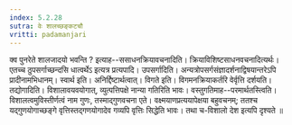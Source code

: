 ```yaml
---
index: 5.2.28
sutra: वेः शालच्छङ्कटचौ
vritti: padamanjari
---
```


 क्व पुनरेते शालजादयो भवन्ति ? इत्याह--ससाधनक्रियावचनादिति। क्रियाविशिष्टसाधनवचनादित्यर्थः। एतच्च ठुपसर्गाच्छन्दसि धात्वर्थेऽ इत्यत्र प्रत्यपादि। उपसर्गादिति। अन्यत्रोपसर्गसंज्ञादर्शनाद्विषयान्तरेऽपि प्रादीनामभिधानम्। स्वार्थ इति। अनिर्द्दिष्टार्थत्वात्। विगते इति। विगमनक्रियाकर्तरि वेर्वृत्ति दर्शयति। तद्योगादिति। विशालावयवयोगात्, व्युत्पत्तिपक्षे नान्या गतिरिति भावः। वस्तुगतिमाह--परमार्थतस्त्विति। विशालत्वमुविस्तीर्णत्वं नाम गुणः, तस्माद्गुणवचना एते। वक्ष्मयाणप्रत्ययापेक्षया बहुवचनम्; ततश्च यद्गुणयोगाच्छङ्गे वृत्तिस्तद्गणयोगादेव गव्यपि वृत्तिः सिद्धेति भावः। तथा च-विशालो देश इत्यपि दृश्यते ॥